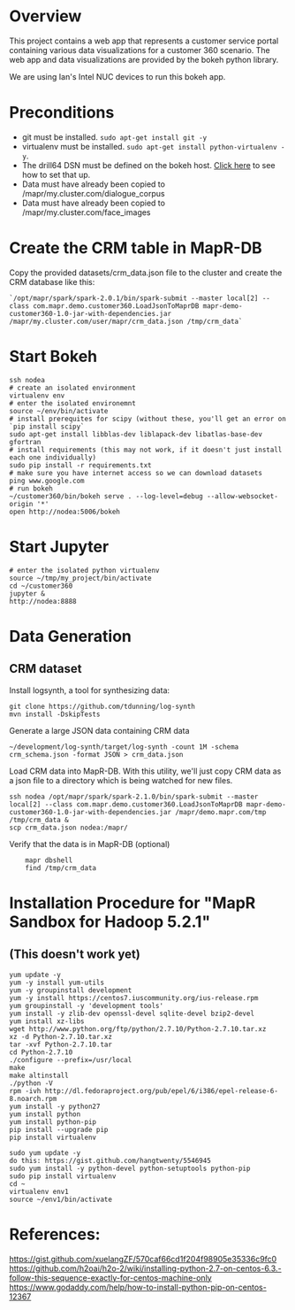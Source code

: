 # Overview

This project contains a web app that represents a customer service portal containing various data visualizations for a customer 360 scenario. The web app and data visualizations are provided by the bokeh python library.

We are using Ian's Intel NUC devices to run this bokeh app.

# Preconditions

- git must be installed. `sudo apt-get install git -y`
- virtualenv must be installed. `sudo apt-get install python-virtualenv -y`.
- The drill64 DSN must be defined on the bokeh host. [Click here](https://drill.apache.org/docs/configuring-odbc-on-linux/#step-2:-define-the-odbc-data-sources-in-.odbc.ini) to see how to set that up.
- Data must have already been copied to /mapr/my.cluster.com/dialogue_corpus
- Data must have already been copied to /mapr/my.cluster.com/face_images

# Create the CRM table in MapR-DB

Copy the provided datasets/crm_data.json file to the cluster and create the CRM database like this:

    `/opt/mapr/spark/spark-2.0.1/bin/spark-submit --master local[2] --class com.mapr.demo.customer360.LoadJsonToMaprDB mapr-demo-customer360-1.0-jar-with-dependencies.jar /mapr/my.cluster.com/user/mapr/crm_data.json /tmp/crm_data`


# Start Bokeh

    ssh nodea
    # create an isolated environment
    virtualenv env
    # enter the isolated environemnt
    source ~/env/bin/activate 
    # install prerequites for scipy (without these, you'll get an error on `pip install scipy`
    sudo apt-get install libblas-dev liblapack-dev libatlas-base-dev gfortran
    # install requirements (this may not work, if it doesn't just install each one individually)
    sudo pip install -r requirements.txt
    # make sure you have internet access so we can download datasets
    ping www.google.com
    # run bokeh
    ~/customer360/bin/bokeh serve . --log-level=debug --allow-websocket-origin '*'
    open http://nodea:5006/bokeh

# Start Jupyter

    # enter the isolated python virtualenv
    source ~/tmp/my_project/bin/activate 
    cd ~/customer360
    jupyter &
    http://nodea:8888

# Data Generation

## CRM dataset
    
Install logsynth, a tool for synthesizing data:

    git clone https://github.com/tdunning/log-synth
    mvn install -DskipTests

Generate a large JSON data containing CRM data

    ~/development/log-synth/target/log-synth -count 1M -schema crm_schema.json -format JSON > crm_data.json
    
    
Load CRM data into MapR-DB. With this utility, we'll just copy CRM data as a json file to a directory which is being watched for new files.  
    
    ssh nodea /opt/mapr/spark/spark-2.1.0/bin/spark-submit --master local[2] --class com.mapr.demo.customer360.LoadJsonToMaprDB mapr-demo-customer360-1.0-jar-with-dependencies.jar /mapr/demo.mapr.com/tmp /tmp/crm_data &
    scp crm_data.json nodea:/mapr/

Verify that the data is in MapR-DB (optional)
    
        mapr dbshell
        find /tmp/crm_data

# Installation Procedure for "MapR Sandbox for Hadoop 5.2.1"  

## (This doesn't work yet)

    yum update -y
    yum -y install yum-utils
    yum -y groupinstall development
    yum -y install https://centos7.iuscommunity.org/ius-release.rpm
    yum groupinstall -y 'development tools'
    yum install -y zlib-dev openssl-devel sqlite-devel bzip2-devel
    yum install xz-libs
    wget http://www.python.org/ftp/python/2.7.10/Python-2.7.10.tar.xz
    xz -d Python-2.7.10.tar.xz
    tar -xvf Python-2.7.10.tar
    cd Python-2.7.10
    ./configure --prefix=/usr/local
    make
    make altinstall
    ./python -V
    rpm -ivh http://dl.fedoraproject.org/pub/epel/6/i386/epel-release-6-8.noarch.rpm
    yum install -y python27
    yum install python
    yum install python-pip
    pip install --upgrade pip
    pip install virtualenv
   
    sudo yum update -y
    do this: https://gist.github.com/hangtwenty/5546945
    sudo yum install -y python-devel python-setuptools python-pip
    sudo pip install virtualenv
    cd ~
    virtualenv env1
    source ~/env1/bin/activate
    
# References:
https://gist.github.com/xuelangZF/570caf66cd1f204f98905e35336c9fc0
https://github.com/h2oai/h2o-2/wiki/installing-python-2.7-on-centos-6.3.-follow-this-sequence-exactly-for-centos-machine-only
https://www.godaddy.com/help/how-to-install-python-pip-on-centos-12367
     